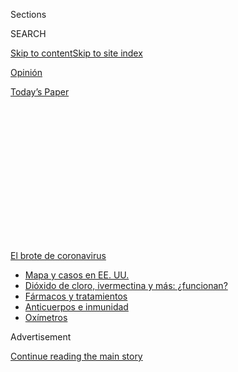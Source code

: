 <div id="app">

<div>

<div>

<div>

<div class="NYTAppHideMasthead css-1q2w90k e1suatyy0">

<div class="section css-ui9rw0 e1suatyy2">

<div class="css-eph4ug er09x8g0">

<div class="css-6n7j50">

</div>

<span class="css-1dv1kvn">Sections</span>

<div class="css-10488qs">

<span class="css-1dv1kvn">SEARCH</span>

</div>

[Skip to content](#site-content)[Skip to site
index](#site-index)

</div>

<div id="masthead-section-label" class="css-1wr3we4 eaxe0e00">

[Opinión](https://www.nytimes.com/es/section/opinion)

</div>

<div class="css-10698na e1huz5gh0">

</div>

</div>

<div id="masthead-bar-one" class="section hasLinks css-15hmgas e1csuq9d3">

<div class="css-uqyvli e1csuq9d0">

</div>

<div class="css-1uqjmks e1csuq9d1">

</div>

<div class="css-9e9ivx">

[](https://myaccount.nytimes.com/auth/login?response_type=cookie&client_id=vi)

</div>

<div class="css-1bvtpon e1csuq9d2">

[Today’s
Paper](https://www.nytimes.com/section/todayspaper)

</div>

</div>

</div>

</div>

<div data-aria-hidden="false">

<div id="site-content" data-role="main">

<div>

<div class="css-1aor85t" style="opacity:0.000000001;z-index:-1;visibility:hidden">

<div class="css-1hqnpie">

<div class="css-epjblv">

<span class="css-17xtcya">[Opinión](/es/section/opinion)</span><span class="css-x15j1o">|</span><span class="css-fwqvlz">Sí,
el coronavirus está en el
aire</span>

</div>

<div class="css-k008qs">

<div class="css-1iwv8en">

<span class="css-18z7m18"></span>

<div>

</div>

</div>

<span class="css-1n6z4y">https://nyti.ms/3gxJi7r</span>

<div class="css-1705lsu">

<div class="css-4xjgmj">

<div class="css-4skfbu" data-role="toolbar" data-aria-label="Social Media Share buttons, Save button, and Comments Panel with current comment count" data-testid="share-tools">

  - 
  - 
  - 
  - 
    
    <div class="css-6n7j50">
    
    </div>

  - 

</div>

</div>

</div>

</div>

</div>

</div>

<div id="NYT_TOP_BANNER_REGION" class="css-13pd83m">

<div>

<div id="styln-prism-menu-1594831588949" class="section interactive-content interactive-size-medium css-1edisqu">

<div class="css-17ih8de interactive-body">

<div id="scroll-container" class="css-1gj85ro">

[<span class="styln-title-wrap"><span class="css-1pje3qr">El brote
de</span><span class="css-1pje3qr">
coronavirus</span></span>](https://www.nytimes.com/es/spotlight/coronavirus?action=click&pgtype=Article&state=default&region=TOP_BANNER&context=storylines_menu)

  - [Mapa y casos en EE.
    UU.](https://www.nytimes.com/es/interactive/2020/espanol/mundo/coronavirus-en-estados-unidos.html?action=click&pgtype=Article&state=default&region=TOP_BANNER&context=storylines_menu)
  - [Dióxido de cloro, ivermectina y más:
    ¿funcionan?](https://www.nytimes.com/es/2020/07/23/espanol/america-latina/bolivia-cloro-coronavirus-ivermectina.html?action=click&pgtype=Article&state=default&region=TOP_BANNER&context=storylines_menu)
  - [Fármacos y
    tratamientos](https://www.nytimes.com/es/interactive/2020/science/coronavirus-tratamientos-curas.html?action=click&pgtype=Article&state=default&region=TOP_BANNER&context=storylines_menu)
  - [Anticuerpos e
    inmunidad](https://www.nytimes.com/es/2020/07/28/espanol/ciencia-y-tecnologia/anticuerpos-coronavirus-inmunidad.html?action=click&pgtype=Article&state=default&region=TOP_BANNER&context=storylines_menu)
  - [Oxímetros](https://www.nytimes.com/es/2020/04/29/espanol/estilos-de-vida/oximetro-para-que-sirve.html?action=click&pgtype=Article&state=default&region=TOP_BANNER&context=storylines_menu)

</div>

</div>

</div>

</div>

</div>

<div id="top-wrapper" class="css-1sy8kpn">

<div id="top-slug" class="css-l9onyx">

Advertisement

</div>

[Continue reading the main
story](#after-top)

<div class="ad top-wrapper" style="text-align:center;height:100%;display:block;min-height:250px">

<div id="top" class="place-ad" data-position="top" data-size-key="top">

</div>

</div>

<div id="after-top">

</div>

</div>

<div>

<div class="css-v5btjw etb61u70">

<div class="css-v05ibm etb61u71">

[Opinión](/es/section/opinion)

</div>

</div>

<div id="sponsor-wrapper" class="css-1hyfx7x">

<div id="sponsor-slug" class="css-19vbshk">

Supported by

</div>

[Continue reading the main
story](#after-sponsor)

<div id="sponsor" class="ad sponsor-wrapper" style="text-align:center;height:100%;display:block">

</div>

<div id="after-sponsor">

</div>

</div>

<div class="css-186x18t">

Comentario

</div>

<div class="css-1vkm6nb ehdk2mb0">

# Sí, el coronavirus está en el aire

</div>

La transmisión por aerosoles es importante, y quizá sea mucho más
relevante de lo que hemos podido comprobar hasta ahora.

<div class="css-79elbk" data-testid="photoviewer-wrapper">

<div class="css-z3e15g" data-testid="photoviewer-wrapper-hidden">

</div>

<div class="css-1a48zt4 ehw59r15" data-testid="photoviewer-children">

![<span class="css-16f3y1r e13ogyst0" data-aria-hidden="true">Un
estornudo. Y lo que se propaga. ¿Cuánto circula el nuevo coronavirus en
los pequeños aerosoles transportados por el aire que arrojamos
simplemente al
respirar?</span><span class="css-cnj6d5 e1z0qqy90" itemprop="copyrightHolder"><span class="css-1ly73wi e1tej78p0">Credit...</span><span><span>Bettmann
vía Getty Images
Plus</span></span></span>](https://static01.nyt.com/images/2020/07/30/opinion/01Marr-ES-1/30Marr-articleLarge.jpg?quality=75&auto=webp&disable=upscale)

</div>

</div>

<div class="css-18e8msd">

<div class="css-vp77d3 epjyd6m0">

<div class="css-1baulvz">

Por <span class="css-1baulvz last-byline" itemprop="name">Linsey C.
Marr</span>

<div class="css-8atqhb">

Es profesora de ingeniería.

</div>

</div>

</div>

  - 1 de agosto de
    2020

  - 
    
    <div class="css-4xjgmj">
    
    <div class="css-d8bdto" data-role="toolbar" data-aria-label="Social Media Share buttons, Save button, and Comments Panel with current comment count" data-testid="share-tools">
    
      - 
      - 
      - 
      - 
        
        <div class="css-6n7j50">
        
        </div>
    
      - 
    
    </div>
    
    </div>

</div>

<div class="css-mdjrty">

[Read in
English](https://www.nytimes.com/2020/07/30/opinion/coronavirus-aerosols.html "Read in English")

</div>

</div>

<div class="section meteredContent css-1r7ky0e" name="articleBody" itemprop="articleBody">

<div class="css-1fanzo5 StoryBodyCompanionColumn">

<div class="css-53u6y8">

[Regístrate para recibir nuestro
boletín](https://www.nytimes.com/newsletters/el-times) con lo mejor de
The New York Times.

-----

Por fin. La Organización Mundial de la Salud (OMS) ha reconocido
formalmente que el SARS-CoV-2, el virus que causa la COVID-19, [se
transmite por el
aire](https://www.nytimes.com/2020/07/09/health/virus-aerosols-who.html)
y que puede transportarse [en partículas minúsculas de
aerosol](https://www.nature.com/articles/d41586-020-02058-1).

Cuando tosemos y estornudamos, hablamos o tan solo respiramos,
[expulsamos al aire de manera
natural](https://www.sciencedirect.com/science/article/pii/S0021850211001200)
gotículas (pequeñas partículas de fluido) y aerosoles (partículas más
pequeñas de fluido). Sin embargo, hasta principios de este mes, la OMS
—al igual que los Centros para el Control y la Prevención de
Enfermedades de Estados Unidos o la agencia Public Health England—
[había](https://www.who.int/news-room/commentaries/detail/modes-of-transmission-of-virus-causing-covid-19-implications-for-ipc-precaution-recommendations)
[advertido
principalmente](https://www.who.int/news-room/commentaries/detail/modes-of-transmission-of-virus-causing-covid-19-implications-for-ipc-precaution-recommendations)
sobre la transmisión del nuevo coronavirus mediante el contacto directo
y las gotículas liberadas a una corta distancia.

La organización solo había advertido sobre los aerosoles en
circunstancias extraordinarias, como después de la intubación y otros
[procedimientos
médicos](https://www.who.int/publications/i/item/WHO-2019-nCoV-IPC-2020.4)
relacionados con pacientes infectados en hospitales.

Después de [varios meses de insistencia por parte de los
científicos](https://www.nature.com/articles/d41586-020-00974-w#ref-CR5),
el 9 de julio, la OMS cambió su postura, pasó de la negación a [una
aceptación parcial y
reticente](https://www.who.int/news-room/commentaries/detail/transmission-of-sars-cov-2-implications-for-infection-prevention-precautions):
“Se requieren más estudios para determinar si es posible detectar el
SARS-CoV-2 viable en muestras de aire tomadas de ambientes donde no se
realicen procedimientos que generen microgotas de aerosol y cómo
influyen los aerosoles en la transmisión”.

</div>

</div>

<div class="css-1fanzo5 StoryBodyCompanionColumn">

<div class="css-53u6y8">

Soy una ingeniera civil y ambiental que estudia cómo los virus y las
bacterias se propagan por el aire, también soy [una de los 239
científicos](https://www.nytimes.com/es/2020/07/06/espanol/ciencia-y-tecnologia/coronavirus-transmision-aire.html)
que firmaron [una carta
abierta](https://academic.oup.com/cid/article/doi/10.1093/cid/ciaa939/5867798)
a finales de junio para presionar a la OMS a tomar más en serio el
riesgo de la transmisión aérea.

Un mes después, considero que la transmisión del SARS-CoV-2 por medio de
aerosoles es mucho más importante de lo que se ha reconocido
oficialmente hasta la fecha.

En un [estudio
arbitrado](https://www.nature.com/articles/s41598-020-69286-3) publicado
en la revista Nature el 29 de julio, investigadores del Centro Médico de
la Universidad de Nebraska hallaron que las microgotas de aerosol
tomadas de habitaciones de hospital de pacientes con la COVID-19
contenían el coronavirus.

Esto confirma los resultados de [un
estudio](https://www.medrxiv.org/content/10.1101/2020.05.31.20115154v1)
(no arbitrado) de finales de mayo en el que se descubrió que los
pacientes con la COVID-19 liberaban el SARS-CoV-2 al simplemente
exhalar, sin toser o siquiera hablar. Los autores de ese estudio dijeron
que este hallazgo implicaba que la transmisión aérea “influye de manera
significativa” en la propagación del virus.

Aceptar estas conclusiones no cambiaría en mucho las recomendaciones
actuales en cuanto a las prácticas más adecuadas. La mejor protección
contra el SARS-CoV-2, ya sea que esté presente primordialmente en
gotículas o en aerosoles, en esencia es la misma: mantener la distancia
y usar cubrebocas.

</div>

</div>

<div class="css-1fanzo5 StoryBodyCompanionColumn">

<div class="css-53u6y8">

Los hallazgos recientes son más bien un recordatorio importante de que
también debemos estar atentos a abrir las ventanas y mejorar la
circulación del aire en interiores. Además, contribuyen a la evidencia
de que la calidad de los cubrebocas y la manera en que se ajustan al
rostro también son factores importantes.

Una “gotícula”, según la definición de la OMS, es [una partícula de más
de 5
micrómetros](https://www.who.int/news-room/commentaries/detail/modes-of-transmission-of-virus-causing-covid-19-implications-for-ipc-precaution-recommendations)
que no viaja a una distancia mayor a un metro.

En realidad, no hay un límite claro ni significativo —ya sean de 5
micrómetros o de cualquier tamaño— entre las gotículas y los aerosoles:
todas son gotitas minúsculas de líquido y su tamaño varía en un rango
que va de lo muy pequeño a lo microscópico.

(Estoy colaborando con historiadores médicos para identificar los
fundamentos científicos de la definición que proporciona la OMS y, hasta
el momento, no hemos encontrado una explicación razonable).

Es cierto que las gotículas tienden a volar por el aire como balas de
cañón miniatura y caen al suelo con mucha velocidad, mientras que los
aerosoles pueden quedarse suspendidos durante muchas horas.

Sin embargo, la física también plantea que una gotícula de 5 micrómetros
tarda aproximadamente media hora en caer al suelo desde la boca de un
adulto de estatura promedio y, en ese tiempo, la gotícula puede viajar
muchos metros en una corriente de aire. Las gotículas que se expulsan
con la tos o los estornudos también [viajan distancias mucho mayores a
un
metro](https://academic.oup.com/jid/advance-article/doi/10.1093/infdis/jiaa189/5820886).

Esta es otra idea equivocada: en la medida (limitada) en la que se había
reconocido la importancia de los aerosoles hasta ahora, solían
mencionarse como algo que estaba suspendido en el aire y que se iba con
el viento: una amenaza lejana.

</div>

</div>

<div class="css-1fanzo5 StoryBodyCompanionColumn">

<div class="css-53u6y8">

No obstante, antes de poder alejarse, los aerosoles deben viajar por el
aire que está cerca: esto quiere decir que también son un peligro a
corta distancia. E incluso lo son más porque, al igual que el humo de un
cigarrillo, los aerosoles se concentran más cerca de la persona
infectada (o el fumador) y se diluyen en el aire a medida que se alejan.

[Un estudio
arbitrado](https://www.sciencedirect.com/science/article/abs/pii/S0360132320302183?via%3Dihub)
realizado por científicos de la Universidad de Hong Kong y la
Universidad de Zhejiang, en Hangzhou, China, publicado en junio en la
revista Building and Environment llegó a la conclusión de que “cuanto
más pequeñas son las gotículas exhaladas, más importante es la ruta
aérea de corta distancia”.

¿Qué significa todo esto exactamente, en la práctica?

¿Puedes entrar a una habitación vacía y contraer el virus si una persona
infectada, que ya se fue, estuvo ahí antes que tú? Tal vez, pero solo es
probable si la habitación es pequeña y está mal ventilada.

¿El virus puede flotar en los edificios hacia arriba y hacia abajo por
los ductos de ventilación o las tuberías? Quizá, aunque eso no se ha
confirmado.

La investigación sugiere que lo más probable es que los aerosoles sean
relevantes en contextos sumamente mundanos.

Veamos [el caso de un restaurante en
Cantón](https://www.nytimes.com/2020/04/20/health/airflow-coronavirus-restaurants.html),
en el sur de China, a principios de este año, en el que un comensal
portador del SARS-CoV-2 en una mesa contagió a un total de nueve
personas sentadas en su mesa y en dos mesas más.

Yuguo Li, profesor de Ingeniería en la Universidad de Hong Kong, y sus
colegas[analizaron las grabaciones de
vigilancia](https://www.medrxiv.org/content/10.1101/2020.04.16.20067728v1)
del restaurante y en una prepublicación (no arbitrada) que dieron a
conocer en abril no encontraron pruebas de un contacto cercano entre los
comensales.

</div>

</div>

<div class="css-1fanzo5 StoryBodyCompanionColumn">

<div class="css-53u6y8">

La transmisión, en este caso, no se puede atribuir a las gotículas, al
menos no la que se dio entre las personas que estaban en mesas distintas
a la de la persona infectada: las gotículas habrían caído al suelo antes
de llegar a las otras mesas.

Sin embargo, las tres mesas estaban en una sección mal ventilada del
restaurante y una unidad de aire acondicionado hacía circular el aire
entre ellas. También cabe mencionar que no se contagió ningún miembro
del personal del restaurante y ninguno de los otros comensales,
incluidos los que estaban sentados en dos mesas justo afuera de la
corriente de aire acondicionado.

En un caso similar, se piensa que una sola persona contagió a 52 de las
otras 60 personas presentes en [un ensayo de
coro](https://www.nytimes.com/2020/05/12/health/coronavirus-choir.html)
en el condado de Skagit, Washington, en marzo.

Analicé ese evento, con la ayuda de varios colegas de distintas
universidades y en [una prepublicación (no arbitrada) divulgada en
junio](https://www.medrxiv.org/content/10.1101/2020.06.15.20132027v2)
llegamos a la conclusión de que los aerosoles probablemente fueron la
vía principal de transmisión.

Los presentes habían usado desinfectante para manos y habían evitado
darse abrazos y apretones de mano, lo cual limitó el potencial de
contagio por medio del contacto directo o las gotículas. Por otro lado,
la ventilación de la habitación era deficiente, el ensayo duró mucho
tiempo (2,5 horas) y es bien sabido que cantar produce microgotas de
aerosol y [facilita la propagación de enfermedades como la
tuberculosis](https://www.atsjournals.org/doi/abs/10.1164/arrd.1968.98.2.297).

¿Qué hay sobre el brote en el crucero de Diamond Princess que salió de
Japón a principios de este año? Unos 712 de los 3711 pasajeros se
contagiaron.

El profesor Li y otros también [investigaron ese
caso](https://www.medrxiv.org/content/10.1101/2020.04.09.20059113v1) y
en una prepublicación (no arbitrada) de abril concluyeron que no había
habido transmisión entre las habitaciones luego de que la gente se puso
en cuarentena: el sistema de aire acondicionado del barco no propagó el
virus a distancias más largas.

</div>

</div>

<div class="css-1fanzo5 StoryBodyCompanionColumn">

<div class="css-53u6y8">

Al parecer, la causa más probable de transmisión, según el estudio, fue
el contacto cercano con personas infectadas o con objetos contaminados
antes de que los pasajeros y los tripulantes se aislaran. (Los
investigadores no definieron con precisión a qué se referían con
“contacto” y tampoco esclarecieron si este incluía gotículas o
aerosoles de corto alcance).

Sin embargo, [otra prepublicación
reciente](https://www.medrxiv.org/content/10.1101/2020.07.13.20153049v1)
(no arbitrada) acerca del caso del Diamond Princess concluyó que “es muy
probable que la inhalación de aerosoles haya sido el factor predominante
de la transmisión de la COVID-19” entre los pasajeros de la embarcación.

Podría parecer lógico, o tener sentido intuitivo, deducir que las
gotículas más grandes contienen más virus que las microgotas más
pequeñas de aerosol, pero no es así.

[Un artículo publicado esta
semana](https://www.thelancet.com/journals/lanres/article/PIIS2213-2600\(20\)30323-4/fulltext)
en The Lancet Respiratory Medicine que analizó los aerosoles producidos
por la tos y las exhalaciones de pacientes con distintas infecciones
respiratorias reveló “un predominio de patógenos en partículas pequeñas”
(de menos de 5 micrómetros). “No hay evidencia”, concluyó el estudio,
“de que algunos patógenos solo se transporten en gotículas grandes”.

Una [prepublicación
reciente](https://www.medrxiv.org/content/10.1101/2020.07.13.20041632v2)
(no arbitrada) realizada por investigadores del Centro Médico de la
Universidad de Nebraska descubrió que las muestras de virus tomadas de
aerosoles emitidos por pacientes con COVID-19 eran contagiosas.

Algunos científicos [han
argumentado](https://jamanetwork.com/journals/jama/fullarticle/2768396)
que el mero hecho de que los aerosoles puedan contener el SARS-CoV-2 no
comprueba por sí mismo que estos puedan provocar una infección y que si
el SARS-CoV-2 se propagara principalmente por medio de aerosoles, habría
más evidencia de transmisiones a larga distancia.

Concuerdo con la idea de que la transmisión a larga distancia por medio
de aerosoles no es significativa, pero considero que, en conjunto,
muchas de las pruebas recabadas hasta la fecha sugieren que la
transmisión *a corta distancia* por medio de aerosoles es
significativa, quizá muy significativa, y sin duda más significativa que
el rocío directo de gotículas.

</div>

</div>

<div class="css-1fanzo5 StoryBodyCompanionColumn">

<div class="css-53u6y8">

Las implicaciones prácticas son simples:

  - **El distanciamiento social sí es muy importante**. Nos mantiene
    alejados de las zonas con mayor concentración de expulsiones
    respiratorias. Así que es importante mantener al menos 2 metros de
    distancia de otras personas, aunque entre más lejos estés, más
    seguro estarás.

  - **Usa cubrebocas.** Los cubrebocas ayudan a bloquear los aerosoles
    que libera el portador. [La evidencia
    científica](https://ucsf.app.box.com/s/blvolkp5z0mydzd82rjks4wyleagt036)
    también plantea que [los cubrebocas evitan que el portador inhale
    los
    aerosoles](https://www.nytimes.com/2020/07/27/health/coronavirus-mask-protection.html?campaign_id=154&emc=edit_cb_20200727&instance_id=20696&nl=coronavirus-briefing&regi_id=65413713&segment_id=34503&te=1&user_id=bd32fbf008e5183a7928ed61c60669f7)
    que le rodean.

Cuando hablamos de cubrebocas, el tamaño *sí* importa.

El estándar de oro es el respirador N95 o el KN95, que, si se ajusta
adecuadamente al rostro, puede filtrar las microgotas de aerosol y evita
que el portador las inhale al menos en un 95 por ciento.

La eficacia de las mascarillas quirúrgicas contra los aerosoles varía
mucho.

[Un estudio de 2013](https://pubmed.ncbi.nlm.nih.gov/23498357/) reveló
que las mascarillas quirúrgicas reducían la exposición a los virus
gripales entre un 10 y un 98 por ciento (dependiendo del diseño de la
mascarilla).

Un artículo reciente descubrió que las mascarillas quirúrgicas pueden
impedir por completo que los coronavirus estacionales [se expulsen al
aire](https://www.nature.com/articles/s41591-020-0843-2).

Según tengo entendido, aún no se ha realizado ningún estudio similar
para el SARS-CoV-2, pero estos hallazgos también podrían aplicarse a
este virus, ya que es parecido a los coronavirus estacionales, en
términos de tamaño y estructura.

Mi laboratorio ha estado haciendo pruebas con cubrebocas de tela en un
maniquí que succiona aire por la boca a un ritmo realista. Descubrimos
que incluso un pañuelo amarrado, sin apretar, sobre boca y nariz
bloqueaba el paso de la mitad o más de las microgotas de aerosol de más
de 2 micrómetros.

También descubrimos que para bloquear los aerosoles muy pequeños —de
menos de un micrómetro— es más efectivo usar una tela más suave (que es
más fácil de ajustar al rostro) que una tela más rígida (la cual ofrece
un mejor filtro, pero no suele ajustarse bien al rostro y deja huecos).

  - **Evita las multitudes.** Cuantas más personas haya a tu alrededor,
    más probable será que alguna esté infectada. Evita las multitudes
    sobre todo en lugares cerrados, donde pueden acumularse los
    aerosoles.

  - **La ventilación es relevante.** Abre ventanas y puertas. Ajusta el
    regulador de tu sistema de aire acondicionado y calefacción. Mejora
    los filtros de esos sistemas. Añade purificadores de aire portátiles
    o instala tecnología de lámparas germicidas de luz ultravioleta para
    eliminar o matar partículas de virus en el aire.

No está clara la medida en que este coronavirus se transmite a través de
los aerosoles en comparación con las gotículas o el contacto con
superficies contaminadas. Incluso [en el caso de la
influenza](https://journals.plos.org/plospathogens/article?id=10.1371/journal.ppat.1008704),
que se ha estudiado durante décadas, tampoco sabemos la respuesta a esa
pregunta todavía.

Sin embargo, esto es lo que sí sabemos hasta el momento: los aerosoles
son relevantes en la transmisión de la COVID-19 y quizá sean más
relevantes de lo que hemos podido comprobar hasta ahora.

Linsey C. Marr es la profesora de la cátedra Charles P. Lunsford de
Ingeniería Civil y Ambiental en el Instituto Politécnico y Universidad
Estatal de Virginia.
[@linseymarr](https://twitter.com/linseymarr?lang=en)

</div>

</div>

<div>

</div>

</div>

<div>

</div>

<div>

</div>

<div>

</div>

<div>

<div id="bottom-wrapper" class="css-1ede5it">

<div id="bottom-slug" class="css-l9onyx">

Advertisement

</div>

[Continue reading the main
story](#after-bottom)

<div id="bottom" class="ad bottom-wrapper" style="text-align:center;height:100%;display:block;min-height:90px">

</div>

<div id="after-bottom">

</div>

</div>

</div>

</div>

</div>

## Site Index

<div>

</div>

## Site Information Navigation

  - [© <span>2020</span> <span>The New York Times
    Company</span>](https://help.nytimes.com/hc/en-us/articles/115014792127-Copyright-notice)

<!-- end list -->

  - [NYTCo](https://www.nytco.com/)
  - [Contact
    Us](https://help.nytimes.com/hc/en-us/articles/115015385887-Contact-Us)
  - [Work with us](https://www.nytco.com/careers/)
  - [Advertise](https://nytmediakit.com/)
  - [T Brand Studio](http://www.tbrandstudio.com/)
  - [Your Ad
    Choices](https://www.nytimes.com/privacy/cookie-policy#how-do-i-manage-trackers)
  - [Privacy](https://www.nytimes.com/privacy)
  - [Terms of
    Service](https://help.nytimes.com/hc/en-us/articles/115014893428-Terms-of-service)
  - [Terms of
    Sale](https://help.nytimes.com/hc/en-us/articles/115014893968-Terms-of-sale)
  - [Site
    Map](https://spiderbites.nytimes.com)
  - [Help](https://help.nytimes.com/hc/en-us)
  - [Subscriptions](https://www.nytimes.com/subscription?campaignId=37WXW)

</div>

</div>

</div>

</div>
